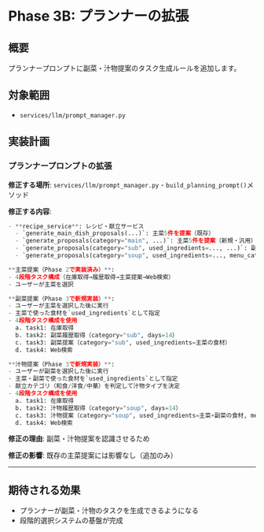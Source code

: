 # Phase 3B: プランナーの拡張

## 概要

プランナープロンプトに副菜・汁物提案のタスク生成ルールを追加します。

## 対象範囲

- `services/llm/prompt_manager.py`

## 実装計画

### プランナープロンプトの拡張

**修正する場所**: `services/llm/prompt_manager.py` - `build_planning_prompt()`メソッド

**修正する内容**:

```python
- **recipe_service**: レシピ・献立サービス
  - `generate_main_dish_proposals(...)`: 主菜5件を提案（既存）
  - `generate_proposals(category="main", ...)`: 主菜5件を提案（新規・汎用）
  - `generate_proposals(category="sub", used_ingredients=..., ...)`: 副菜5件を提案（新規）
  - `generate_proposals(category="soup", used_ingredients=..., menu_category=..., ...)`: 汁物5件を提案（新規）

**主菜提案（Phase 2で実装済み）**:
- 4段階タスク構成（在庫取得→履歴取得→主菜提案→Web検索）
- ユーザーが主菜を選択

**副菜提案（Phase 3で新規実装）**:
- ユーザーが主菜を選択した後に実行
- 主菜で使った食材を`used_ingredients`として指定
- 4段階タスク構成を使用
  a. task1: 在庫取得
  b. task2: 副菜履歴取得（category="sub", days=14）
  c. task3: 副菜提案（category="sub", used_ingredients=主菜の食材）
  d. task4: Web検索

**汁物提案（Phase 3で新規実装）**:
- ユーザーが副菜を選択した後に実行
- 主菜・副菜で使った食材を`used_ingredients`として指定
- 献立カテゴリ（和食/洋食/中華）を判定して汁物タイプを決定
- 4段階タスク構成を使用
  a. task1: 在庫取得
  b. task2: 汁物履歴取得（category="soup", days=14）
  c. task3: 汁物提案（category="soup", used_ingredients=主菜+副菜の食材, menu_category=判定結果）
  d. task4: Web検索
```

**修正の理由**: 副菜・汁物提案を認識させるため

**修正の影響**: 既存の主菜提案には影響なし（追加のみ）

---

## 期待される効果

- プランナーが副菜・汁物のタスクを生成できるようになる
- 段階的選択システムの基盤が完成

